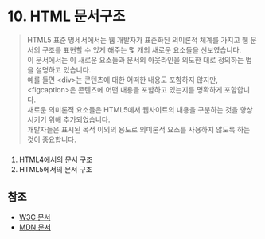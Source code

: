 # 10. HTML 문서구조

> HTML5 표준 명세서에서는 웹 개발자가 표준화된 의미론적 체계를 가지고 웹 문서의 구조를 표현할 수 있게 해주는 몇 개의 새로운 요소들을 선보였습니다.  
> 이 문서에서는 이 새로운 요소들과 문서의 아웃라인을 의도한 대로 정의하는 법을 설명하고 있습니다.  
> 예를 들면 &lt;div&gt;는 콘텐츠에 대한 어떠한 내용도 포함하지 않지만, &lt;figcaption&gt;은 콘텐츠에 어떤 내용을 포함하고 있는지를 명확하게 포함합니다.  
> 새로운 의미론적 요소들은 HTML5에서 웹사이트의 내용을 구분하는 것을 향상시키기 위해 추가되었습니다.  
> 개발자들은 표시된 목적 이외의 용도로 의미론적 요소를 사용하지 않도록 하는 것이 중요합니다.

####  <a id="html4-layout"></a>

1. HTML4에서의 문서 구조
2. HTML5에서의 문서 구조



## 참조

* [W3C 문서](https://www.w3.org/TR/html52/sec-forms.html#sec-forms) 
* [MDN 문서](https://developer.mozilla.org/ko/docs/Web/HTML/Element)

